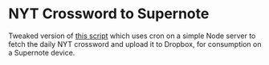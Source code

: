# NYT Crossword to Supernote

Tweaked version of [this script](https://gist.github.com/nathanbuchar/8c7a87a8383ee83c7c636f861b0d86a0)
which uses cron on a simple Node server to fetch the daily NYT crossword and upload it to Dropbox,
for consumption on a Supernote device.
